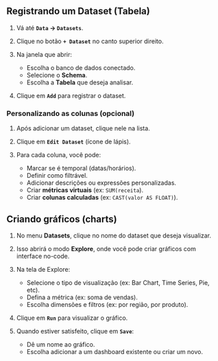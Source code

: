 
## Registrando um Dataset (Tabela)

1. Vá até **`Data` → `Datasets`**.  
2. Clique no botão **`+ Dataset`** no canto superior direito.  
3. Na janela que abrir:

    - Escolha o banco de dados conectado.
    - Selecione o **Schema**.
    - Escolha a **Tabela** que deseja analisar.

4. Clique em **`Add`** para registrar o dataset.


### Personalizando as colunas (opcional)

1. Após adicionar um dataset, clique nele na lista.
2. Clique em **`Edit Dataset`** (ícone de lápis).
3. Para cada coluna, você pode:

    - Marcar se é temporal (datas/horários).
    - Definir como filtrável.
    - Adicionar descrições ou expressões personalizadas.
    - Criar **métricas virtuais** (ex: `SUM(receita`).
    - Criar **colunas calculadas** (ex: `CAST(valor AS FLOAT)`).


## Criando gráficos (charts)

1. No menu **Datasets**, clique no nome do dataset que deseja visualizar.  
2. Isso abrirá o modo **Explore**, onde você pode criar gráficos com interface no-code.  
3. Na tela de Explore:

    - Selecione o tipo de visualização (ex: Bar Chart, Time Series, Pie, etc).
    - Defina a métrica (ex: soma de vendas).
    - Escolha dimensões e filtros (ex: por região, por produto).

4. Clique em **`Run`** para visualizar o gráfico.  
5. Quando estiver satisfeito, clique em **`Save`**:

    - Dê um nome ao gráfico.
    - Escolha adicionar a um dashboard existente ou criar um novo.
